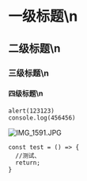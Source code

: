 # 一级标题\n
## 二级标题\n
### 三级标题\n
#### 四级标题\n
```
alert(123123)
console.log(456456)
```
![IMG_1591.JPG](http://localhost:3000/18302039152/upload/1584259589000.jpg)
```
const test = () => {
  //测试、
  return; 
}
```
